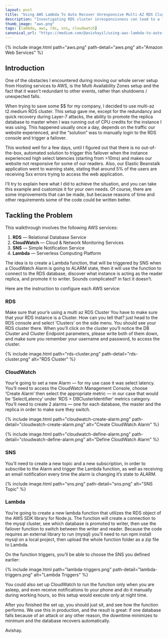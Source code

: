 ```yaml
---
layout: post
title: "Using AWS Lambda To Auto Recover Unresponsive Multi-AZ RDS Cluster"
description: "Investigating RDS cluster inresponsivness can lead to a long downtime. Here is an automation that allows your site to stay up."
thumb_image: "aws.png"
tags: [lambda, aws, rds, sns, cloudwatch]
canonical_url: "https://medium.com/@avishayil/using-aws-lambda-to-auto-recover-unresponsive-multi-az-rds-cluster-dca09efed70a"
---
```


{% include image.html path="aws.png" path-detail="aws.png" alt="Amazon Web Services" %}

## Introduction ##

One of the obstacles I encountered during moving our whole server setup from Hosting services to AWS, is the Multi Availability Zones setup and the fact that it wasn’t redundant to other events, rather than shutdowns / unexpected falls.

When trying to save some $$ for my company, I decided to use multi-az t2.medium RDS cluster. This setup gave me, except for the redundancy and quick recovery during Layer-7 attacks, the ability to promote the replica database to master when I was running out of CPU credits for the instance I was using. This happened usually once a day, depends on the traffic our website experienced, and the “solution” was to manually login to the RDS console and trigger a failover.

This worked well for a few days, until I figured out that there is no out-of-the-box, automated solution to trigger this failover when the instance experienced high select latencies (starting from >10ms) and makes our website not responsive for some of our readers. Also, our Elastic Beanstalk application went to warning state, stating that around 5% of the users are receiving 5xx errors trying to access the web application.

I’ll try to explain here what I did to achieve the situation, and you can take this example and customize it for your own needs. Of course, there are some improvements that can be made, but because reasons of time and other requirements some of the code could be written better.

## Tackling the Problem ##

This walkthrough involves the following AWS services:
1. **RDS** — Relational Database Service
2. **CloudWatch** — Cloud & Network Monitoring Services
3. **SNS** — Simple Notification Service
4. **Lambda** — Serverless Computing Platform

The idea is to create a Lambda function, that will be triggered by SNS when a CloudWatch Alarm is going to ALARM state, then it will use the function to connect to the RDS database, discover what instance is acting as the reader replica, and promote it to writer. Sounds complicated? in fact it doesn’t.

Here are the instruction to configure each AWS service:

### RDS ###

Make sure that your’e using a multi az RDS Cluster
You have to make sure that your RDS instance is a Cluster. How can you tell that? just head to the RDS console and select ‘Clusters’ on the side menu. You should see your RDS cluster there. When you’ll click on the cluster you’ll notice the DB Cluster and Cluster Endpoint parameters, please write both of them down, and make sure you remember your username and password, to access the cluster.

{% include image.html path="rds-cluster.png" path-detail="rds-cluster.png" alt="RDS Cluster" %}

### CloudWatch ###

Your’e going to set a new Alarm — for my use case it was select latency. You’ll need to access the CloudWatch Management Console, choose ‘Create Alarm’ then select the appropriate metric — in our case that would be ‘SelectLatency’ under ‘RDS > DBClusterIdentifier’ metrics category. You’ll need to create 2 alarms — one for each database, the master and the replica in order to make sure they switch.

{% include image.html path="cloudwatch-create-alarm.png" path-detail="cloudwatch-create-alarm.png" alt="Create CloudWatch Alarm" %}

{% include image.html path="cloudwatch-define-alarm.png" path-detail="cloudwatch-define-alarm.png" alt="Define CloudWatch Alarm" %}

### SNS ###

You’ll need to create a new topic and a new subscription, in order to subscribe to the Alarm and trigger the Lambda function, as well as receiving an email notification every time the alarm is changing it’s state to ALARM.

{% include image.html path="sns.png" path-detail="sns.png" alt="SNS Topic" %}

### Lambda ###

You’re going to create a new lambda function that utilizes the RDS object of the AWS SDK library for Node.js. The function will create a connection to the mysql cluster, see which database is promoted to writer, then use the failover function to switch between the writer and reader. Because the code requires an external library to run (mysql) you’ll need to run npm install mysql on a local project, then upload the whole function folder as a zip file to Lambda.

<script src="https://gist.github.com/avishayil/27f16de2fdb773c95940bb938109dff4.js"></script>

On the function triggers, you’ll be able to choose the SNS you defined earlier:

{% include image.html path="lambda-triggers.png" path-detail="lambda-triggers.png" alt="Lambda Triggers" %}

You could also set up CloudWatch to run the function only when you are asleep, and even receive notifications to your phone and do it manually during working hours, so this setup would execute only at night time.

After you finished the set up, you should just sit, and see how the function performs. We use this in production, and the result is great: if one database falls because of an attack or any other reason, the downtime minimizes to minimum and the database recovers automatically.

Avishay.
